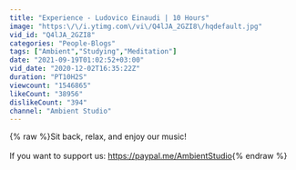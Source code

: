 ```yaml
---
title: "Experience - Ludovico Einaudi | 10 Hours"
image: "https:\/\/i.ytimg.com\/vi\/Q4lJA_2GZI8\/hqdefault.jpg"
vid_id: "Q4lJA_2GZI8"
categories: "People-Blogs"
tags: ["Ambient","Studying","Meditation"]
date: "2021-09-19T01:02:52+03:00"
vid_date: "2020-12-02T16:35:22Z"
duration: "PT10H2S"
viewcount: "1546865"
likeCount: "38956"
dislikeCount: "394"
channel: "Ambient Studio"
---
```

{% raw %}Sit back, relax, and enjoy our music!<br /><br />If you want to support us: <a rel="nofollow" target="blank" href="https://paypal.me/AmbientStudio">https://paypal.me/AmbientStudio</a>{% endraw %}
